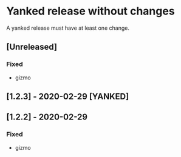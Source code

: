 # Yanked release without changes
A yanked release must have at least one change.
## [Unreleased]
### Fixed
- gizmo
## [1.2.3] - 2020-02-29 [YANKED]
## [1.2.2] - 2020-02-29
### Fixed
- gizmo
